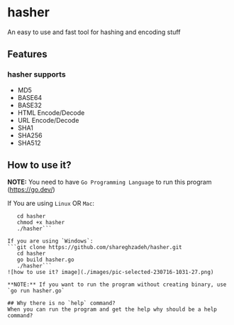 # hasher
An easy to use and fast tool for hashing and encoding stuff

## Features

### hasher supports
- MD5
- BASE64
- BASE32
- HTML Encode/Decode
- URL  Encode/Decode
- SHA1
- SHA256
- SHA512
## How to use it?

**NOTE:** You need to have `Go Programming Language` to run this program (https://go.dev/)

If You are using `Linux` OR `Mac`:
```git clone https://github.com/shareghzadeh/hasher.git
   cd hasher
   chmod +x hasher
   ./hasher```

If you are using `Windows`:
```git clone https://github.com/shareghzadeh/hasher.git
   cd hasher
   go build hasher.go
   ./hasher```
![how to use it? image](./images/pic-selected-230716-1031-27.png)

**NOTE:** If you want to run the program without creating binary, use `go run hasher.go`

## Why there is no `help` command?
When you can run the program and get the help why should be a help command?
